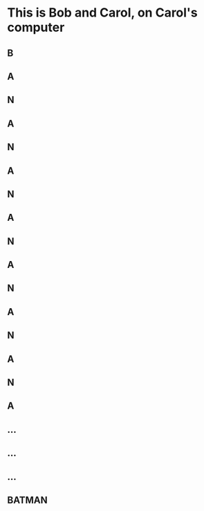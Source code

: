 # This is Bob and Carol, on Carol's computer

## B

## A

## N

## A

## N

## A

## N

## A

## N

## A

## N

## A

## N

## A

## N

## A

## ...

## ...

## ...

## BATMAN